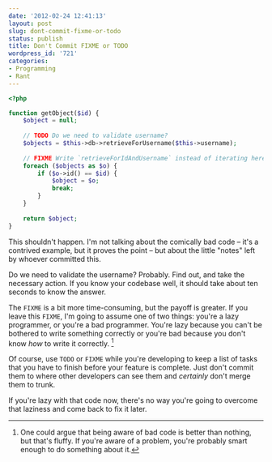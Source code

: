 ```yaml
---
date: '2012-02-24 12:41:13'
layout: post
slug: dont-commit-fixme-or-todo
status: publish
title: Don't Commit FIXME or TODO
wordpress_id: '721'
categories:
- Programming
- Rant
---
```



``` php
<?php

function getObject($id) {
    $object = null;
        
    // TODO Do we need to validate username?
    $objects = $this->db->retrieveForUsername($this->username);
        
    // FIXME Write `retrieveForIdAndUsername` instead of iterating here
    foreach ($objects as $o) {
        if ($o->id() == $id) {
            $object = $o;
            break;
        }
    }
        
    return $object;
}
```

This shouldn't happen. I'm not talking about the comically bad code – it's a contrived example, but it proves the point – but about the little "notes" left by whoever committed this.

Do we need to validate the username? Probably. Find out, and take the necessary action. If you know your codebase well, it should take about ten seconds to know the answer.

The `FIXME` is a bit more time-consuming, but the payoff is greater. If you leave this `FIXME`, I'm going to assume one of two things: you're a lazy programmer, or you're a bad programmer. You're lazy because you can't be bothered to write something correctly or you're bad because you don't know *how* to write it correctly. [^bad-dev]

[^bad-dev]: One could argue that being aware of bad code is better than nothing, but that's fluffy. If you're aware of a problem, you're probably smart enough to do something about it.

Of course, use `TODO` or `FIXME` while you're developing to keep a list of tasks that you have to finish before your feature is complete. Just don't commit them to where other developers can see them and *certainly* don't merge them to trunk.

If you're lazy with that code now, there's no way you're going to overcome that laziness and come back to fix it later.
